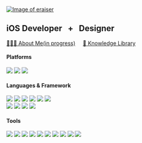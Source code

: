 [![Image of eraiser](https://img1.daumcdn.net/thumb/R1280x0/?scode=mtistory2&fname=https%3A%2F%2Fblog.kakaocdn.net%2Fdn%2FEw41q%2FbtrdJ35wHZe%2FjSZvmWoFjRDcN3fV6s9is0%2Fimg.png)](https://www.behance.net/gallery/116006937/Eraiser?tracking_source=search_projects_recommended%7Ceraiser) 

<!-- [✨ **About Me**]() &nbsp;&nbsp;/&nbsp;&nbsp; [⬜️ **eraiser**](https://www.behance.net/gallery/116006937/Eraiser?tracking_source=search_projects_recommended%7Ceraiser) &nbsp;&nbsp;/&nbsp;&nbsp; [📄 **Resume**]() -->
## **iOS Developer &nbsp; + &nbsp; Designer** 
[👨🏻‍💻&nbsp;About Me(in progress)](https://eraiser.notion.site/Yaehoon-Kim-15a43c4eef054da1a581ef19b2fdce1f)
&nbsp;
&nbsp;
[📔&nbsp;Knowledge Library](https://eraiser.notion.site/BOKEH-Library-244ddae4b1534002b67c9f78c493cec3)



#### Platforms
<span>
  <img src="https://img.shields.io/badge/iOS-000000?style=flat-square&logo=iOS&logoColor=white"/>
  <img src="https://img.shields.io/badge/React-61DAFB?style=flat-square&logo=React&logoColor=white"/>
  <img src="https://img.shields.io/badge/Unity-000000?style=flat-square&logo=Unity&logoColor=white"/>
</span>

#### Languages & Framework
<span>
  <img src="https://img.shields.io/badge/Swift-FA7343?style=flat-square&logo=Swift&logoColor=white"/>
  <img src="https://img.shields.io/badge/SwiftUI-FF4D0E?style=flat-square&logo=Swift&logoColor=white"/>
  <img src="https://img.shields.io/badge/ARKit-FF4D0E?style=flat-square&logo=Swift&logoColor=white"/>
  <img src="https://img.shields.io/badge/Combine-FF4D0E?style=flat-square&logo=Swift&logoColor=white"/>
  <img src="https://img.shields.io/badge/CoreML & Vision-FF4D0E?style=flat-square&logo=Swift&logoColor=white"/>
  <img src="https://img.shields.io/badge/Core Data & CloudKit-FF4D0E?style=flat-square&logo=Swift&logoColor=white"/>
</span>
</br>
<span>
  <img src="https://img.shields.io/badge/JavaScript-F7DF1E?style=flat-square&logo=JavaScript&logoColor=white"/>
  <img src="https://img.shields.io/badge/TypeScript-3178C6?style=flat-square&logo=TypeScript&logoColor=white"/>
  <img src="https://img.shields.io/badge/Three.js-000000?style=flat-square&logo=Three.js&logoColor=white"/>
  <img src="https://img.shields.io/badge/C%23-239120?style=flat-square&logo=CSharp&logoColor=white"/>
</span>

#### Tools
<span>
  <img src="https://img.shields.io/badge/Figma-000000?style=flat-square&logo=Figma&logoColor=white"/>
  <img src="https://img.shields.io/badge/Blender-F5792A?style=flat-square&logo=Blender&logoColor=white"/>
  <img src="https://img.shields.io/badge/AutoCAD-E70E0E?style=flat-square&logo=Autodesk&logoColor=white"/>
  <img src="https://img.shields.io/badge/PhotoShop-31A8FF?style=flat-square&logo=AdobePhotoshop&logoColor=white"/>
  <img src="https://img.shields.io/badge/Illustrator-FF9A00?style=flat-square&logo=AdobeIllustrator&logoColor=white"/>
  <img src="https://img.shields.io/badge/AdobeXD-FF61F6?style=flat-square&logo=AdobeXD&logoColor=white"/>
  <img src="https://img.shields.io/badge/Firebase-FFCA28?style=flat-square&logo=Firebase&logoColor=white"/>
  <img src="https://img.shields.io/badge/Git-F05032?style=flat-square&logo=Git&logoColor=white"/>
  <img src="https://img.shields.io/badge/Notion-000000?style=flat-square&logo=Notion&logoColor=white"/>
  <img src="https://img.shields.io/badge/Excel-217346?style=flat-square&logo=MicrosoftExcel&logoColor=white"/>
</span>
